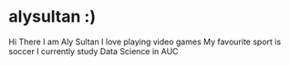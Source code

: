 # alysultan :)
Hi There
I am Aly Sultan
I love playing video games
My favourite sport is soccer
I currently study Data Science in AUC
